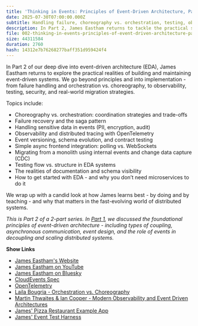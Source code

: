 ```yaml
---
title: 'Thinking in Events: Principles of Event-Driven Architecture, Part 2 with James Eastham'
date: 2025-07-30T07:00:00.000Z
subtitle: Handling failure, choreography vs. orchestration, testing, observability, and practical migration strategies in event-driven systems.
description: In Part 2, James Eastham returns to tackle the practical side of event-driven architecture - covering failure recovery, orchestration vs. choreography, testing strategies, handling sensitive data, and how to migrate from a monolith using real-world patterns.
file: 002-thinking-in-events-principles-of-event-driven-architecture-part-2-with-james-eastham.mp3
size: 44311584
duration: 2760
hash: 14312e7b76268277baff351d959424f4
---
```


In Part 2 of our deep dive into event-driven architecture (EDA), James Eastham returns to explore the practical realities of building and maintaining event-driven systems.
We go beyond principles and into implementation - from failure handling and orchestration vs. choreography, to observability, testing, security, and real-world migration strategies.

Topics include:

- Choreography vs. orchestration: coordination strategies and trade-offs
- Failure recovery and the saga pattern
- Handling sensitive data in events (PII, encryption, audit)
- Observability and distributed tracing with OpenTelemetry
- Event versioning, schema evolution, and contract testing
- Simple async frontend integration: polling vs. WebSockets
- Migrating from a monolith using internal events and change data capture (CDC)
- Testing flow vs. structure in EDA systems
- The realities of documentation and schema visibility
- How to get started with EDA - and why you don’t need microservices to do it

We wrap up with a candid look at how James learns best - by doing and by teaching - and why that matters in the fast-evolving world of distributed systems.

_This is Part 2 of a 2-part series. In [Part 1](https://compiledconversations.com/1/), we discussed the foundational principles of event-driven architecture - including types of coupling, asynchronous communication, event design, and the role of events in decoupling and scaling distributed systems._

**Show Links**

- [James Eastham's Website](https://jameseastham.co.uk/)
- [James Eastham on YouTube](https://www.youtube.com/@serverlessjames)
- [James Eastham on Bluesky](https://bsky.app/profile/jameseastham.co.uk)
- [CloudEvents Spec](https://cloudevents.io)
- [OpenTelemetry](https://opentelemetry.io)
- [Laila Bougria - Orchestration vs. Choreography](https://www.youtube.com/watch?v=Jfwriqqkwi4)
- [Martin Thwaites & Ian Cooper - Modern Observability and Event Driven Architectures](https://www.youtube.com/watch?v=DgW1kAazN80)
- [James' Pizza Restaurant Example App](https://github.com/jeastham1993/PlantBasedPizza)
- [James' Event Test Harness](https://github.com/jeastham1993/event-test-harness)
